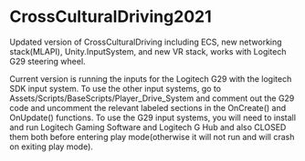 # CrossCulturalDriving2021

Updated version of CrossCulturalDriving including ECS, new networking stack(MLAPI), Unity.InputSystem, and new VR stack, works with Logitech G29 steering wheel.

Current version is running the inputs for the Logitech G29 with the logitech SDK input system. To use the other input systems, go to Assets/Scripts/BaseScripts/Player_Drive_System
and comment out the G29 code and uncomment the relevant labeled sections in the OnCreate() and OnUpdate() functions. To use the G29 input systems, you will need to install and run
Logitech Gaming Software and Logitech G Hub and also CLOSED them both before entering play mode(otherwise it will not run and will crash on exiting play mode).
